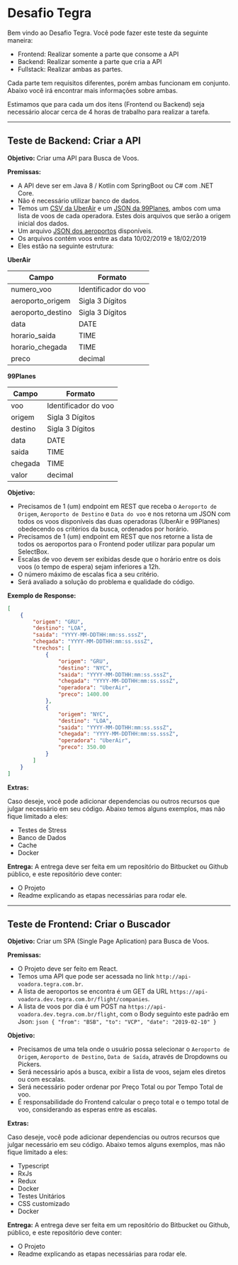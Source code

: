 # Desafio Tegra
Bem vindo ao Desafio Tegra. Você pode fazer este teste da seguinte maneira:

- Frontend: Realizar somente a parte que consome a API
- Backend: Realizar somente a parte que cria a API
- Fullstack: Realizar ambas as partes.

Cada parte tem requisitos diferentes, porém ambas funcionam em conjunto. Abaixo você irá encontrar mais informações sobre ambas.

Estimamos que para cada um dos itens (Frontend ou Backend) seja necessário alocar cerca de 4 horas de trabalho para realizar a tarefa.

---

## Teste de Backend: Criar a API 

**Objetivo:**
Criar uma API para Busca de Voos.

**Premissas:**

- A API deve ser em Java 8 / Kotlin com SpringBoot ou  C# com .NET Core.
- Não é necessário utilizar banco de dados.
- Temos um [CSV da UberAir](uberair.csv) e um [JSON da 99Planes](99planes.json), ambos com uma lista de voos de cada operadora. Estes dois arquivos que serão a origem inicial dos dados.
- Um arquivo [JSON dos aeroportos](aeroportos.json) disponíveis.
- Os arquivos contém voos entre as data 10/02/2019 e 18/02/2019
- Eles estão na seguinte estrutura:

**UberAir**

| Campo | Formato
|--|--|
| numero_voo | Identificador do voo
| aeroporto_origem | Sigla 3 Dígitos
| aeroporto_destino | Sigla 3 Dígitos
| data | DATE
| horario_saida | TIME
| horario_chegada | TIME
| preco | decimal

**99Planes**

| Campo | Formato
|--|--|
| voo | Identificador do voo
| origem | Sigla 3 Dígitos
| destino | Sigla 3 Dígitos
| data | DATE
| saida | TIME
| chegada | TIME
| valor | decimal

**Objetivo:**
- Precisamos de 1 (um) endpoint em REST que receba o `Aeroporto de Origem`, `Aeroporto de Destino` e `Data do voo` e nos retorna um JSON com todos os voos disponíveis das duas operadoras (UberAir e 99Planes) obedecendo os critérios da busca, ordenados por horário.
- Precisamos de 1 (um) endpoint em REST que nos retorne a lista de todos os aeroportos para o Frontend poder utilizar para popular um SelectBox.
- Escalas de voo devem ser exibidas desde que o horário entre os dois voos (o tempo de espera) sejam inferiores a 12h. 
- O número máximo de escalas fica a seu critério.
- Será avaliado a solução do problema e qualidade do código.

**Exemplo de Response:**

```json
[
	{
		"origem": "GRU",
		"destino": "LOA",
		"saida": "YYYY-MM-DDTHH:mm:ss.sssZ",
		"chegada": "YYYY-MM-DDTHH:mm:ss.sssZ",
		"trechos": [
			{
				"origem": "GRU",
				"destino": "NYC",
				"saida": "YYYY-MM-DDTHH:mm:ss.sssZ",
				"chegada": "YYYY-MM-DDTHH:mm:ss.sssZ",
				"operadora": "UberAir",
				"preco": 1400.00
			},
			{
				"origem": "NYC",
				"destino": "LOA",
				"saida": "YYYY-MM-DDTHH:mm:ss.sssZ",
				"chegada": "YYYY-MM-DDTHH:mm:ss.sssZ",
				"operadora": "UberAir",
				"preco": 350.00
			}
		]
	}
]
```

**Extras:**

Caso deseje, você pode adicionar dependencias ou outros recursos que julgar necessário em seu código. Abaixo temos alguns exemplos, mas não fique limitado a eles:

- Testes de Stress
- Banco de Dados
- Cache
- Docker

**Entrega:**
A entrega deve ser feita em um repositório do Bitbucket ou Github público, e este repositório deve conter:

- O Projeto
- Readme explicando as etapas necessárias para rodar ele.

---

## Teste de Frontend: Criar o Buscador

**Objetivo:**
Criar um SPA (Single Page Aplication) para Busca de Voos.

**Premissas:**
- O Projeto deve ser feito em React.
- Temos uma API que pode ser acessada no link `http://api-voadora.tegra.com.br`.
- A lista de aeroportos se encontra é um GET da URL `https://api-voadora.dev.tegra.com.br/flight/companies`.
- A lista de voos por dia é um POST na `https://api-voadora.dev.tegra.com.br/flight`, com o Body seguinto este padrão em Json:
``json
{
	"from": "BSB",
	"to": "VCP",
	"date": "2019-02-10"
}
``

**Objetivo:**

- Precisamos de uma tela onde o usuário possa selecionar o `Aeroporto de Origem`, `Aeroporto de Destino`, `Data de Saída`, através de Dropdowns ou Pickers.
- Será necessário após a busca, exibir a lista de voos, sejam eles diretos ou com escalas.
- Será necessário poder ordenar por Preço Total ou por Tempo Total de voo.
- É responsabilidade do Frontend calcular o preço total e o tempo total de voo, considerando as esperas entre as escalas.

**Extras:**

Caso deseje, você pode adicionar dependencias ou outros recursos que julgar necessário em seu código. Abaixo temos alguns exemplos, mas não fique limitado a eles:

- Typescript
- RxJs
- Redux
- Docker
- Testes Unitários
- CSS customizado
- Docker

**Entrega:**
A entrega deve ser feita em um repositório do Bitbucket ou Github, público, e este repositório deve conter:

- O Projeto
- Readme explicando as etapas necessárias para rodar ele.
